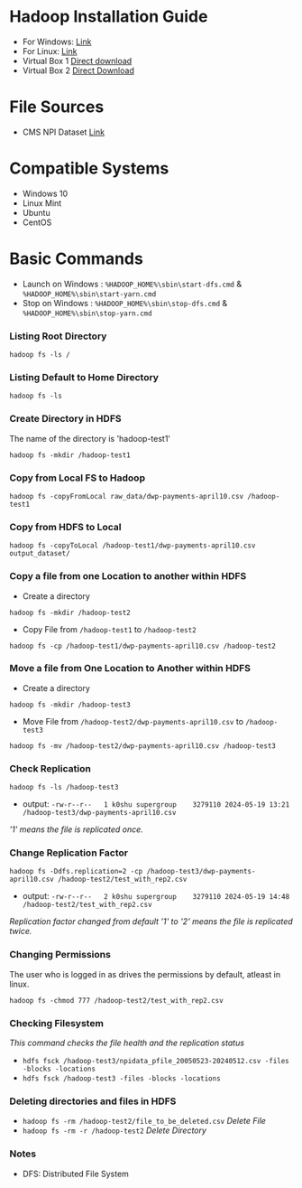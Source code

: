 # Hadoop Installation Guide

- For Windows: [Link](https://kontext.tech/article/829/install-hadoop-331-on-windows-10-step-by-step-guide)
- For Linux: [Link](https://medium.com/@connectmeinarjun/step-by-step-guide-to-setting-up-hadoop-on-ubuntu-installation-and-configuration-walkthrough-60e493e9370d)
- Virtual Box 1 [Direct download](https://downloads.cloudera.com/demo_vm/virtualbox/cloudera-quickstart-vm-5.13.0-0-virtualbox.zip)
- Virtual Box 2 [Direct Download](https://archive.cloudera.com/hwx-sandbox/hdp/hdp-2.6.5/HDP_2.6.5_virtualbox_180626.ova)

# File Sources

- CMS NPI Dataset [Link](https://download.cms.gov/nppes/NPI_Files.html)

# Compatible Systems

- Windows 10
- Linux Mint
- Ubuntu
- CentOS

# Basic Commands

- Launch on Windows : `%HADOOP_HOME%\sbin\start-dfs.cmd` & `%HADOOP_HOME%\sbin\start-yarn.cmd`
- Stop on Windows : `%HADOOP_HOME%\sbin\stop-dfs.cmd` & `%HADOOP_HOME%\sbin\stop-yarn.cmd`

### Listing Root Directory

`hadoop fs -ls /`

### Listing Default to Home Directory

`hadoop fs -ls `

### Create Directory in HDFS

The name of the directory is 'hadoop-test1'

`hadoop fs -mkdir /hadoop-test1`

### Copy from Local FS to Hadoop

`hadoop fs -copyFromLocal raw_data/dwp-payments-april10.csv /hadoop-test1`

### Copy from HDFS to Local

`hadoop fs -copyToLocal /hadoop-test1/dwp-payments-april10.csv output_dataset/`

### Copy a file from one Location to another within HDFS

- Create a directory

`hadoop fs -mkdir /hadoop-test2`

- Copy File from `/hadoop-test1` to `/hadoop-test2`

`hadoop fs -cp /hadoop-test1/dwp-payments-april10.csv /hadoop-test2`

### Move a file from One Location to Another within HDFS

- Create a directory

`hadoop fs -mkdir /hadoop-test3`

- Move File from `/hadoop-test2/dwp-payments-april10.csv` to `/hadoop-test3`

`hadoop fs -mv /hadoop-test2/dwp-payments-april10.csv /hadoop-test3`

### Check Replication

`hadoop fs -ls /hadoop-test3`

- output: `-rw-r--r--   1 k0shu supergroup    3279110 2024-05-19 13:21 /hadoop-test3/dwp-payments-april10.csv`

_'1' means the file is replicated once._

### Change Replication Factor

`hadoop fs -Ddfs.replication=2 -cp /hadoop-test3/dwp-payments-april10.csv /hadoop-test2/test_with_rep2.csv`

- output: `-rw-r--r--   2 k0shu supergroup    3279110 2024-05-19 14:48 /hadoop-test2/test_with_rep2.csv`

_Replication factor changed from default '1' to '2' means the file is replicated twice._

### Changing Permissions

The user who is logged in as drives the permissions by default, atleast in linux.

`hadoop fs -chmod 777 /hadoop-test2/test_with_rep2.csv`

### Checking Filesystem

_This command checks the file health and the replication status_

- `hdfs fsck /hadoop-test3/npidata_pfile_20050523-20240512.csv -files -blocks -locations`
- `hdfs fsck /hadoop-test3 -files -blocks -locations`

### Deleting directories and files in HDFS

- `hadoop fs -rm /hadoop-test2/file_to_be_deleted.csv` _Delete File_
- `hadoop fs -rm -r /hadoop-test2` _Delete Directory_

### Notes

- DFS: Distributed File System

